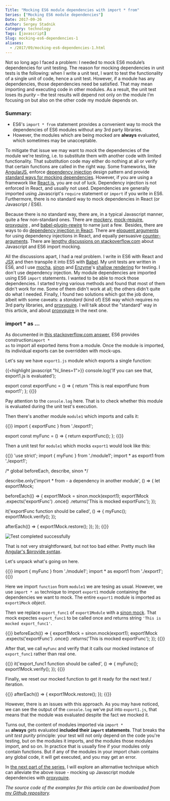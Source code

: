 ```yaml
---
Title: "Mocking ES6 module dependencies with import * from"
Series: ["Mocking ES6 module dependencies"]
Date: 2017-09-26
Author: Sergey Stadnik
Category: technology
Tags: [javascript]
Slug: mocking-es6-dependencies-1
aliases:
  - /2017/09/mocking-es6-dependencies-1.html
---
```


Not so long ago I faced a problem: I needed to mock ES6 module’s dependencies for unit testing. The reason for mocking dependencies in unit tests is the following: when I write a unit test, I want to test the functionality of a single unit of code, hence a unit test. However, if a module has any dependencies, those dependencies need be satisfied. That may mean importing and executing code in other modules. As a result, the unit test loses its _purity_ – the test results will depend not only on the module I’m focusing on but also on the other code my module depends on.
<!--more-->

### Summary:

* ES6's <code>import * from</code> statement provides a convenient way to mock the dependencies of ES6 modules without any 3rd party libraries.
* However, the modules which are being mocked are **always** evaluated, which sometimes may be unacceptable.

To mitigate that issue we may want to <em>mock</em> the dependencies of the module we're testing, i.e. to substitute them with another code with limited functionality. That substitution code may either do nothing at all or verify that certain functions are called in the right way. Some frameworks, like <a href="https://angularjs.org/">AngularJS</a>, enforce <a href="https://en.wikipedia.org/wiki/Dependency_injection">dependency injection</a> design pattern and provide <a href="https://angular.io/guide/testing#test-a-component-with-a-dependency">standard ways for mocking dependencies</a>. However, if you are using a framework like <a href="https://facebook.github.io/react/">React.js</a>, you are out of luck. Dependency injection is not enforced in React, and usually not used. Dependencies are generally imported using Javascript's <code>require</code> statement or <code>import</code> if you write in ES6. Furthermore, there is no standard way to mock dependencies in React (or Javascript / ES6).

Because there is no standard way, there are, in a typical Javascript manner, quite a few non-standard ones. There are <a href="https://github.com/mfncooper/mockery">mockery</a>, <a href="https://github.com/boblauer/mock-require">mock-require</a>, <a href="https://github.com/thlorenz/proxyquire">proxyquire</a> , and <a href="https://github.com/speedskater/babel-plugin-rewire">babel-plugin-rewire</a> to name just a few.  Besides, there are ways to do <a href="https://github.com/krasimir/react-in-patterns/tree/master/patterns/dependency-injection">dependency injection in React</a>. There are <a href="http://www.jamesmonger.com/post/react-component-dependency-injection.htm">eloquent arguments</a> for using dependency injections in React, and equally persuasive <a href="https://medium.com/@maxheiber/no-need-for-dependency-injection-in-react-components-641182760aaa">counter-arguments</a>. There are <a href="https://stackoverflow.com/questions/35240469/how-to-mock-the-imports-of-an-es6-module">lengthy discussions on stackoverflow.com</a> about Javascript and ES6 import mocking.

All the discussions apart, I had a real problem. I write in ES6 with React and <a href="https://facebook.github.io/react/docs/introducing-jsx.html">JSX</a> and then transpile it into ES5 with <a href="https://babeljs.io/">Babel</a>. My unit tests are written in ES6, and I use <a href="https://mochajs.org/">mocha</a>, <a href="http://sinonjs.org/">sinon</a> and <a href="http://airbnb.io/enzyme/">Enzyme</a>'s <a href="http://airbnb.io/enzyme/docs/api/shallow.html">shallow rendering</a> for testing. I don't use dependency injection. My module dependencies are imported using ES6 <code>import</code> statements. I wanted to be able to mock those dependencies. I started trying various methods and found that most of them didn't work for me. Some of them didn't work at all; the others didn't quite do what I needed. Finally, I found two solutions which got the job done, albeit with some caveats: a <em>standard</em> (kind of) ES6 way which requires no 3rd party libraries, and <a href="https://github.com/thlorenz/proxyquire">proxyquire</a>. I will talk about the "standard" way in this article, and about <a href="https://github.com/thlorenz/proxyquire">proxyquire</a> in the next one.

### import * as ...

As documented in <a href="https://stackoverflow.com/a/38414108/10557">this stackoverflow.com answer</a>, ES6 provides construction<code>import * as</code> to import all exported items from a module. Once the module is imported, its individual exports can be overridden with mock-ups.

Let's say we have `export1.js` module which exports a single function:

{{<highlight javascript "hl_lines=1">}}
console.log('If you can see that, export1.js is evaluated');

export const exportFunc = () => {
  return 'This is real exportFunc from export1';
};
{{</highlight>}}

Pay attention to the `console.log` here. That is to check whether this module is evaluated during the unit test's execution.

Then there's another module `module1` which imports and calls it:

{{<highlight javascript>}}
import { exportFunc } from './export1';

export const myFunc = () => {
  return exportFunc();
};
{{</highlight>}}

Then a unit test for <code>module1</code> which mocks <code>export1</code> would look like this:

{{<highlight javascript>}}
'use strict';
import { myFunc } from './module1';
import * as export1 from './export1';

/* global beforeEach, describe, sinon */

describe.only('import * from - a dependency in another module',
() => {
  let export1Mock;

  beforeEach(() => {
    export1Mock = sinon.mock(export1);
    export1Mock
      .expects('exportFunc')
      .once()
      .returns('This is mocked exportFunc');
  });

  it('exportFunc function should be called', () => {
    myFunc();
    export1Mock.verify();
  });

  afterEach(() => {
    export1Mock.restore();
  });
});
{{</highlight>}}

![Test completed successfully](/images/export_func1_function_called_passed.png)

That is not very straightforward, but not too bad either. Pretty much like <a href="http://thejsguy.com/2015/01/28/mocking-services-in-angular-with-$provide.html">Angular's $provide syntax</a>.

Let's unpack what's going on here.

{{<highlight javascript>}}
import { myFunc } from './module1';
import * as export1 from './export1';
{{</highlight>}}

Here we import <code>function</code> from <code>module1</code> we are tesing as usual. However, we use <code>import * as</code> technique to import <code>export1</code> module containing the dependencies we want to mock. The entire <code>export1</code> module is imported as <code>export1Mock</code> _object_.

Then we replace <code>export_func1</code> of <code>export1Module</code> with a [sinon mock](http://sinonjs.org/releases/v3.3.0/mocks/). That mock expectes <code>export_func1</code> to be called once and returns string <code>'This is mocked export_func1'</code>.

{{<highlight javascript>}}
beforeEach(() => {
  export1Mock = sinon.mock(export1);
  export1Mock
    .expects('exportFunc')
    .once()
    .returns('This is mocked exportFunc');
});
{{</highlight>}}

After that, we call <code>myFunc</code> and verify that it calls our mocked instance of <code>export_func1</code> rather than real one.

{{<highlight javascript>}}
it('export_func1 function should be called', () => {
  myFunc();
  export1Mock.verify();
});
{{</highlight>}}

Finally, we reset our mocked function to get it ready for the next test / iteration.

{{<highlight javascript>}}
afterEach(() => {
  export1Mock.restore();
});
{{</highlight>}}

However, there is an issues with this approach. As you may have noticed, we can see the output of the <code>console.log</code> we've put into <code>export1.js</code>, that means that the module was evaluated despite the fact we mocked it.

Turns out, the content of modules imported via <code>import * as</code> <strong>always</strong> gets evaluated <strong>included their <code>import</code> statements</strong>. That breaks the _unit test purity_ principle: your test will not only depend on the code you're testing, but on the modules it imports, and the modules those modules import, and so on. In practice that is usually fine if your modules only contain functions. But if any of the modules in your import chain contains any global code, it will get executed, and you may get an error.

In [the next part of the series](../mocking-es6-dependencies-1.html), I will explore an alternative technique which can alleviate the above issue - mocking up Javascript module dependencies with [proxyquire](https://github.com/thlorenz/proxyquire).

_The source code of the examples for this article can be downloaded from [my Github repository](https://github.com/ozmoroz/es6-unit-mockups)._